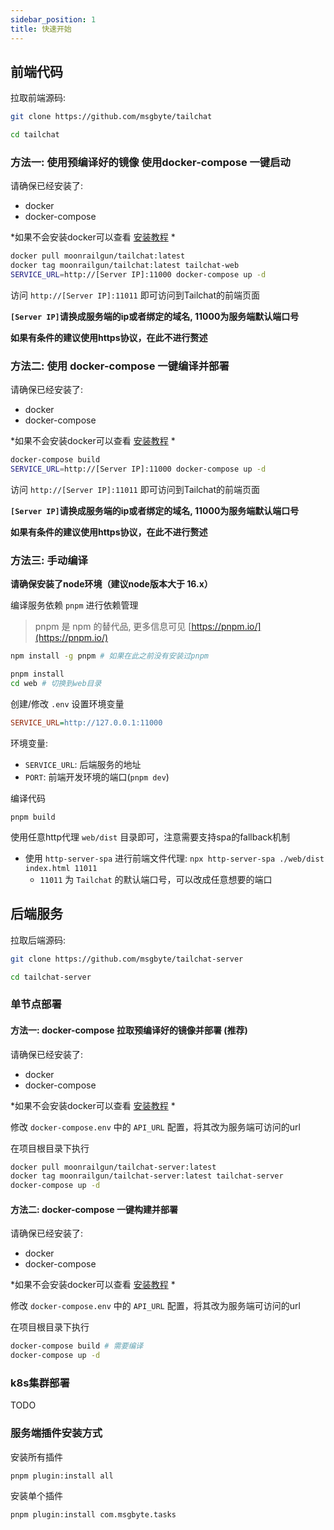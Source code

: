 ```yaml
---
sidebar_position: 1
title: 快速开始
---
```


## 前端代码

拉取前端源码:

```bash
git clone https://github.com/msgbyte/tailchat

cd tailchat
```

### 方法一: 使用预编译好的镜像 使用docker-compose 一键启动

请确保已经安装了:
- docker
- docker-compose

*如果不会安装docker可以查看 [安装教程](./install-docker.md) *

```bash
docker pull moonrailgun/tailchat:latest
docker tag moonrailgun/tailchat:latest tailchat-web
SERVICE_URL=http://[Server IP]:11000 docker-compose up -d
```

访问 `http://[Server IP]:11011` 即可访问到Tailchat的前端页面

**`[Server IP]`请换成服务端的ip或者绑定的域名, 11000为服务端默认端口号**

**如果有条件的建议使用https协议，在此不进行赘述**

### 方法二: 使用 docker-compose 一键编译并部署

请确保已经安装了:
- docker
- docker-compose

*如果不会安装docker可以查看 [安装教程](./install-docker.md) *

```bash
docker-compose build
SERVICE_URL=http://[Server IP]:11000 docker-compose up -d
```

访问 `http://[Server IP]:11011` 即可访问到Tailchat的前端页面

**`[Server IP]`请换成服务端的ip或者绑定的域名, 11000为服务端默认端口号**

**如果有条件的建议使用https协议，在此不进行赘述**


### 方法三: 手动编译

**请确保安装了node环境（建议node版本大于 16.x）**

编译服务依赖 `pnpm` 进行依赖管理

> pnpm 是 npm 的替代品, 更多信息可见 [https://pnpm.io/](https://pnpm.io/)

```bash
npm install -g pnpm # 如果在此之前没有安装过pnpm

pnpm install
cd web # 切换到web目录
```

创建/修改 `.env` 设置环境变量

```ini
SERVICE_URL=http://127.0.0.1:11000
```
环境变量:
- `SERVICE_URL`: 后端服务的地址
- `PORT`: 前端开发环境的端口(`pnpm dev`)

编译代码
```
pnpm build
```

使用任意http代理 `web/dist` 目录即可，注意需要支持spa的fallback机制
- 使用 `http-server-spa` 进行前端文件代理: `npx http-server-spa ./web/dist index.html 11011`
  - `11011` 为 `Tailchat` 的默认端口号，可以改成任意想要的端口

## 后端服务

拉取后端源码:

```bash
git clone https://github.com/msgbyte/tailchat-server

cd tailchat-server
```

### 单节点部署

#### 方法一: docker-compose 拉取预编译好的镜像并部署 (推荐)

请确保已经安装了:
- docker
- docker-compose

*如果不会安装docker可以查看 [安装教程](./install-docker.md) *

修改 `docker-compose.env` 中的 `API_URL` 配置，将其改为服务端可访问的url

在项目根目录下执行
```bash
docker pull moonrailgun/tailchat-server:latest
docker tag moonrailgun/tailchat-server:latest tailchat-server
docker-compose up -d
```

#### 方法二: docker-compose 一键构建并部署

请确保已经安装了:
- docker
- docker-compose

*如果不会安装docker可以查看 [安装教程](./install-docker.md) *

修改 `docker-compose.env` 中的 `API_URL` 配置，将其改为服务端可访问的url

在项目根目录下执行
```bash
docker-compose build # 需要编译
docker-compose up -d
```

### k8s集群部署

TODO

### 服务端插件安装方式

安装所有插件
```
pnpm plugin:install all
```

安装单个插件
```
pnpm plugin:install com.msgbyte.tasks
```
